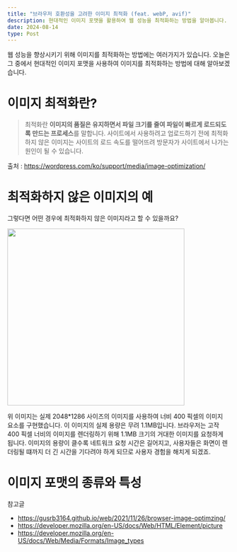 ```yaml
---
title: "브라우저 호환성을 고려한 이미지 최적화 (feat. webP, avif)"
description: 현대적인 이미지 포맷을 활용하여 웹 성능을 최적화하는 방법을 알아봅니다.
date: 2024-08-14
type: Post
---
```


웹 성능을 향상시키기 위해 이미지를 최적화하는 방법에는 여러가지가 있습니다. 오늘은 그 중에서 현대적인 이미지 포맷을 사용하여 이미지를 최적화하는 방법에 대해 알아보겠습니다.

# 이미지 최적화란?

> 최적화란 **이미지의 품질은 유지하면서 파일 크기를 줄여 파일이 빠르게 로드되도록 만드는 프로세스**를 말합니다. 사이트에서 사용하려고 업로드하기 전에 최적화하지 않은 이미지는 사이트의 로드 속도를 떨어뜨려 방문자가 사이트에서 나가는 원인이 될 수 있습니다.

출처 : https://wordpress.com/ko/support/media/image-optimization/

# 최적화하지 않은 이미지의 예

그렇다면 어떤 경우에 최적화하지 않은 이미지라고 할 수 있을까요?

<img src="https://en-support.files.wordpress.com/2018/01/truck-in-field.jpeg" width="400"/>

위 이미지는 실제 2048\*1286 사이즈의 이미지를 사용하여 너비 400 픽셀의 이미지 요소를 구현했습니다. 이 이미지의 실제 용량은 무려 1.1MB입니다. 브라우저는 고작 400 픽셀 너비의 이미지를 렌더링하기 위해 1.1MB 크기의 거대한 이미지를 요청하게 됩니다. 이미지의 용량이 클수록 네트워크 요청 시간은 길어지고, 사용자들은 화면이 렌더링될 떄까지 더 긴 시간을 기다려야 하게 되므로 사용자 경험을 해치게 되겠죠.

# 이미지 포맷의 종류와 특성

참고글

- https://gusrb3164.github.io/web/2021/11/26/browser-image-optimzing/
- https://developer.mozilla.org/en-US/docs/Web/HTML/Element/picture
- https://developer.mozilla.org/en-US/docs/Web/Media/Formats/Image_types
